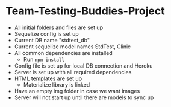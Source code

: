 # Team-Testing-Buddies-Project

* All initial folders and files are set up
* Sequelize config is set up
* Current DB name "stdtest_db"
* Current sequelize model names StdTest, Clinic 
* All common dependencies are installed
    * Run `npm install`
* Config file is set up for local DB connection and Heroku
* Server is set up with all required dependencies 
* HTML templates are set up
    * Materialize library is linked 
* Have an empty img folder in case we want images
* Server will not start up until there are models to sync up
 